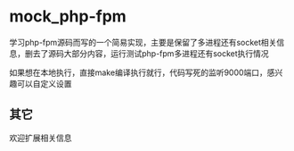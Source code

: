 # mock_php-fpm

学习php-fpm源码而写的一个简易实现，主要是保留了多进程还有socket相关信息，删去了源码大部分内容，运行测试php-fpm多进程还有socket执行情况

如果想在本地执行，直接make编译执行就行，代码写死的监听9000端口，感兴趣可以自定义设置

## 其它

欢迎扩展相关信息

